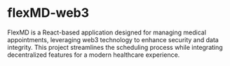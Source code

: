 # flexMD-web3
FlexMD is a React-based application designed for managing medical appointments, leveraging web3 technology to enhance security and data integrity. This project streamlines the scheduling process while integrating decentralized features for a modern healthcare experience.

